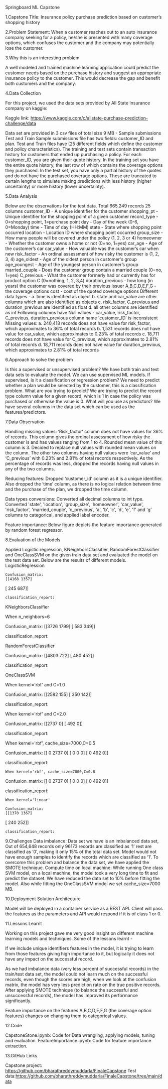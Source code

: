 Springboard ML Capstone



1.Capstone Title: 
Insurance policy purchase prediction based on customer’s shopping history

2.Problem Statement:
When a customer reaches out to an auto insurance company seeking for a policy, he/she is presented with many coverage options, which confuses the customer and the company may potentially lose the customer.

 
3.Why this is an interesting problem

A well modeled and trained machine learning application could predict the customer needs based on the purchase history and suggest an appropriate insurance policy to the customer. This would decrease the gap and benefit both customers and the company.


4.Data Collection

For this project, we used the data sets provided by All State Insurance company on kaggle:

Kaggle link: https://www.kaggle.com/c/allstate-purchase-prediction-challenge/data

Data set are provided in 3 csv files of total size 9 MB - 
Sample submissions
Test and
Train
Sample submissions file has two fields: customer_ID and plan.
Test and Train files have (25 different fields which define the customer and policy characteristics).
The training and test sets contain transaction history for customers that ended up purchasing a policy. For each customer_ID, you are given their quote history. In the training set you have the entire quote history, the last row of which contains the coverage options they purchased. In the test set, you have only a partial history of the quotes and do not have the purchased coverage options. These are truncated to certain lengths to simulate making predictions with less history (higher uncertainty) or more history (lower uncertainty).

5.Data Analysis

Below are the observations for the test data.
Total 665,249 records
25 columns
customer_ID - A unique identifier for the customer
shopping_pt - Unique identifier for the shopping point of a given customer
record_type - 0=shopping point, 1=purchase point
day - Day of the week (0-6, 0=Monday)
time - Time of day (HH:MM)
state - State where shopping point occurred
location - Location ID where shopping point occurred
group_size - How many people will be covered under the policy (1, 2, 3 or 4)
homeowner - Whether the customer owns a home or not (0=no, 1=yes)
car_age - Age of the customer’s car
car_value - How valuable was the customer’s car when new
risk_factor - An ordinal assessment of how risky the customer is (1, 2, 3, 4)
age_oldest - Age of the oldest person in customer's group
age_youngest - Age of the youngest person in customer’s group
married_couple - Does the customer group contain a married couple (0=no, 1=yes)
C_previous - What the customer formerly had or currently has for product option C (0=nothing, 1, 2, 3,4)
duration_previous -  how long (in years) the customer was covered by their previous issuer
A,B,C,D,E,F,G - the coverage options
cost - cost of the quoted coverage options
Different data types -
a. time is identified as object
b. state and car_value are other columns which are also identified as objects
c. risk_factor, C_previous and duration_previous are identified as float
d. all other columns are identified as int 
Following columns have Null values - car_value, risk_factor, C_previous, duration_previous
column name 'customer_ID' is inconsistent
Missing values:
a. 240,418 records does not have value for risk_factor, which approximates to 36% of total records
b. 1,531 records does not have value for car_value, which approximates to 0.23% of total records
c. 18,711 records does not have value for C_previous, which approximates to 2.81% of total records
d. 18,711 records does not have value for duration_previous, which approximates to 2.81% of total records

6.Approach to solve the problem

Is this a supervised or unsupervised problem?
We have both train and test data sets to evaluate the model. We can use supervised ML models.
If supervised, is it a classification or regression problem?
We need to predict whether a plan would be selected by the customer, this is a classification problem.
What are you trying to predict?
We are trying to predict the record type column value for a given record, which is 1 in case the policy was purchased or otherwise the value is 0.
What will you use as predictors?
We have several columns in the data set which can be used as the features/predictors.


7.Data Observation

Handling missing values:
‘Risk_factor’ column does not have values for 36% of records. This column gives the ordinal assessment of how risky the customer is and has values ranging from 1 to 4. Rounded mean value of this column is 3. Decided to replace null values with rounded mean values on the column.
The other two columns having null values were ‘car_value’ and ‘C_previous’ with 0.23% and 2.81% of total records respectively. As the percentage of records was less, dropped the records having null values in any of the two columns.

Reducing features:
Dropped ‘customer_id’ column as it is a unique identifier. Also dropped the ‘time’ column, as there is no logical relation between time and the purchase of the plan, we dropped the time column.

Data types conversions:
Converted all decimal columns to int type.
Converted 'state', 'location', 'group_size', 'homeowner', 'car_value', 'risk_factor', 'married_couple', 'c_previous', 'a', 'b', 'c', 'd', 'e', 'f' and 'g' columns to categorical, and applied label encoder.

Feature importance:
Below figure depicts the feature importance generated by random forest regressor.


8.Evaluation of the Models

Applied Logistic regression, KNeighborsClassifier, RandomForestClassifier and OneClassSVM on the given train data set and evaluated the model on the test data set. Below are the results of different models.
LogisticRegression

	Confusion_matrix:
	[[4168 1357]
 [ 245  687]]

	classification_report:
	



KNeighborsClassifier

When n_neighbors=6

Confusion_matrix:
[[3726 1799]
 [ 583  349]]

classification_report:






RandomForestClassifier

Confusion_matrix:
[[4803  722]
 [ 480  452]]

classification_report:

OneClassSVM

When kernel='rbf' and C=1.0

Confusion_matrix:
[[2582  155]
 [ 350  142]]

classification_report:


When kernel='rbf' and C=2.0

Confusion_matrix:
[[2737    0]
 [ 492    0]]

classification_report:



When kernel='rbf', cache_size=7000,C=0.5

Confusion_matrix:
[[   0 2737    0]
 [   0    0    0]
 [   0  492    0]]


classification_report:


	When kernel='rbf', cache_size=7000,C=0.8

Confusion_matrix:
[[   0 2737    0]
 [   0    0    0]
 [   0  492    0]]


classification_report:



	When kernel='linear'

	Confusion_matrix:
	[[1370 1367]
 [ 240  252]]

	classification_report:
	



9.Challenges
Data imbalance:
Data set we have is an imbalanced data set, Out of 654,648 records only 96173 records are classified as ‘1’ rest are classified as ‘0’, making it only 15% of the total data set. Model would not have enough samples to identify the records which are classified as ‘1’. To overcome this problem and balance the data set, we have applied the SMOTE technique.
Compute time on local machine:
While running One class SVM model, on a local machine, the model took a very long time to fit and predict the dataset. We have reduced the data set to 10% before fitting the model.
Also while fitting the OneClassSVM model we set cache_size=7000 MB.


10.Deployment Solution Architecture

Model will be deployed in a container service as a REST API. Client will pass the features as the parameters and API would respond if it is of class 1 or 0.



11.Lessons Learnt

Working on this project gave me very good insight on different machine learning models and techniques. Some of the lessons learnt - 

If we include unique identifiers features in the model, it is trying to learn from those features giving high importance to it, but logically it does not have any impact on the successful record.

As we had imbalance data (very less percent of successful records) in the train/test data set, the model could not learn much on the successful records, even though the scores are high, when we look at the confusion matrix, the model has very less prediction rate on the true positive records. After applying SMOTE technique (to balance the successful and unsuccessful records), the model has improved its performance significantly.

Feature importance on the features A,B,C,D,E,F,G (the coverage option features) changes on changing them to categorical values.


12.Code

CapstoneStone.ipynb: Code for Data wrangling, applying models, tuning and evaluation.
FeatureImportance.ipynb: Code for feature importance extraction.

13.GitHub Links

Capstone project: https://github.com/bharathreddymuddarla/FinaleCapstone
Test data:https://github.com/bharathreddymuddarla/FinaleCapstone/tree/main/data



